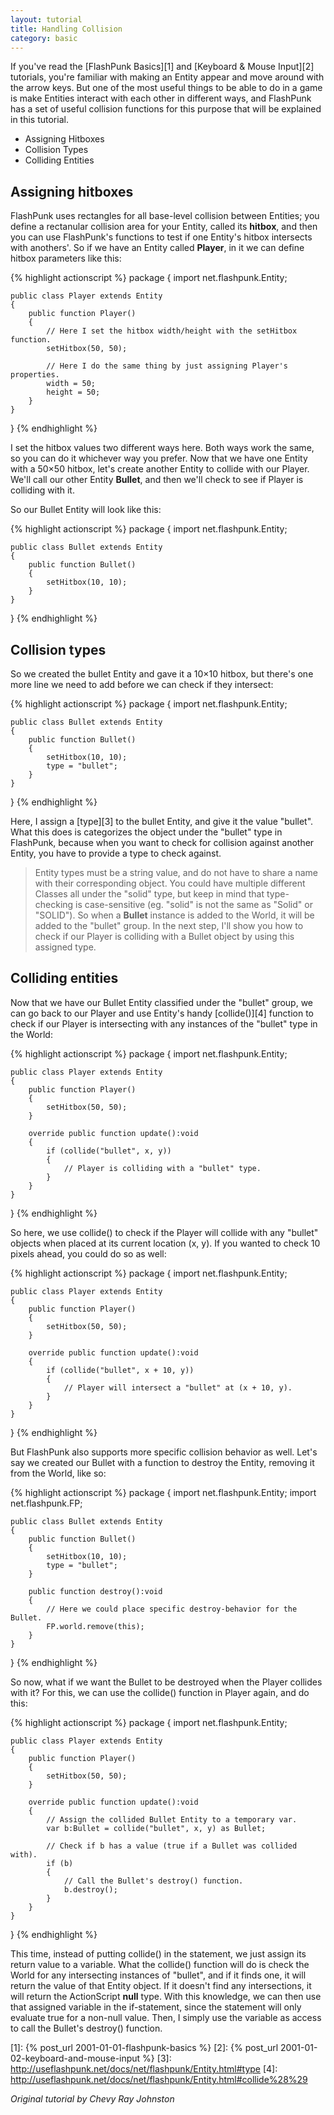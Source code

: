 ```yaml
---
layout: tutorial
title: Handling Collision
category: basic
---
```


If you've read the [FlashPunk Basics][1] and [Keyboard & Mouse Input][2] tutorials, you're familiar with making an Entity appear and move around with the arrow keys. But one of the most useful things to be able to do in a game is make Entities interact with each other in different ways, and FlashPunk has a set of useful collision functions for this purpose that will be explained in this tutorial.

 - Assigning Hitboxes
 - Collision Types
 - Colliding Entities

Assigning hitboxes
--

FlashPunk uses rectangles for all base-level collision between Entities; you define a rectanular collision area for your Entity, called its **hitbox**, and then you can use FlashPunk's functions to test if one Entity's hitbox intersects with anothers'. So if we have an Entity called **Player**, in it we can define hitbox parameters like this:

{% highlight actionscript %}
package
{
	import net.flashpunk.Entity;

	public class Player extends Entity
	{
		public function Player()
		{
			// Here I set the hitbox width/height with the setHitbox function.
			setHitbox(50, 50);

			// Here I do the same thing by just assigning Player's properties.
			width = 50;
			height = 50;
		}
	}
}
{% endhighlight %}

I set the hitbox values two different ways here. Both ways work the same, so you can do it whichever way you prefer. Now that we have one Entity with a 50×50 hitbox, let's create another Entity to collide with our Player. We'll call our other Entity **Bullet**, and then we'll check to see if Player is colliding with it.

So our Bullet Entity will look like this:

{% highlight actionscript %}
package
{
	import net.flashpunk.Entity;

	public class Bullet extends Entity
	{
		public function Bullet()
		{
			setHitbox(10, 10);
		}
	}
}
{% endhighlight %}

Collision types
--

So we created the bullet Entity and gave it a 10×10 hitbox, but there's one more line we need to add before we can check if they intersect:

{% highlight actionscript %}
package
{
	import net.flashpunk.Entity;

	public class Bullet extends Entity
	{
		public function Bullet()
		{
			setHitbox(10, 10);
			type = "bullet";
		}
	}
}
{% endhighlight %}

Here, I assign a [type][3] to the bullet Entity, and give it the value "bullet". What this does is categorizes the object under the "bullet" type in FlashPunk, because when you want to check for collision against another Entity, you have to provide a type to check against.

> Entity types must be a string value, and do not have to share a name
> with their corresponding object. You could have multiple different
> Classes all under the "solid" type, but keep in mind that
> type-checking is case-sensitive (eg. "solid" is not the same as
> "Solid" or "SOLID"). So when a **Bullet** instance is added to the World,
> it will be added to the "bullet" group. In the next step, I'll show
> you how to check if our Player is colliding with a Bullet object by
> using this assigned type.

Colliding entities
--

Now that we have our Bullet Entity classified under the "bullet" group, we can go back to our Player and use Entity's handy [collide()][4] function to check if our Player is intersecting with any instances of the "bullet" type in the World:

{% highlight actionscript %}
package
{
	import net.flashpunk.Entity;

	public class Player extends Entity
	{
		public function Player()
		{
			setHitbox(50, 50);
		}

		override public function update():void
		{
			if (collide("bullet", x, y))
			{
				// Player is colliding with a "bullet" type.
			}
		}
	}
}
{% endhighlight %}

So here, we use collide() to check if the Player will collide with any "bullet" objects when placed at its current location (x, y). If you wanted to check 10 pixels ahead, you could do so as well:

{% highlight actionscript %}
package
{
	import net.flashpunk.Entity;

	public class Player extends Entity
	{
		public function Player()
		{
			setHitbox(50, 50);
		}

		override public function update():void
		{
			if (collide("bullet", x + 10, y))
			{
				// Player will intersect a "bullet" at (x + 10, y).
			}
		}
	}
}
{% endhighlight %}

But FlashPunk also supports more specific collision behavior as well. Let's say we created our Bullet with a function to destroy the Entity, removing it from the World, like so:

{% highlight actionscript %}
package
{
	import net.flashpunk.Entity;
	import net.flashpunk.FP;

	public class Bullet extends Entity
	{
		public function Bullet()
		{
			setHitbox(10, 10);
			type = "bullet";
		}

		public function destroy():void
		{
			// Here we could place specific destroy-behavior for the Bullet.
			FP.world.remove(this);
		}
	}
}
{% endhighlight %}

So now, what if we want the Bullet to be destroyed when the Player collides with it? For this, we can use the collide() function in Player again, and do this:

{% highlight actionscript %}
package
{
	import net.flashpunk.Entity;

	public class Player extends Entity
	{
		public function Player()
		{
			setHitbox(50, 50);
		}

		override public function update():void
		{
			// Assign the collided Bullet Entity to a temporary var.
			var b:Bullet = collide("bullet", x, y) as Bullet;

			// Check if b has a value (true if a Bullet was collided with).
			if (b)
			{
				// Call the Bullet's destroy() function.
				b.destroy();
			}
		}
	}
}
{% endhighlight %}

This time, instead of putting collide() in the statement, we just assign its return value to a variable. What the collide() function will do is check the World for any intersecting instances of "bullet", and if it finds one, it will return the value of that Entity object. If it doesn't find any intersections, it will return the ActionScript **null** type. With this knowledge, we can then use that assigned variable in the if-statement, since the statement will only evaluate true for a non-null value. Then, I simply use the variable as access to call the Bullet's destroy() function.


  [1]: {% post_url 2001-01-01-flashpunk-basics %}
  [2]: {% post_url 2001-01-02-keyboard-and-mouse-input %}
  [3]: http://useflashpunk.net/docs/net/flashpunk/Entity.html#type
  [4]: http://useflashpunk.net/docs/net/flashpunk/Entity.html#collide%28%29

*Original tutorial by Chevy Ray Johnston*